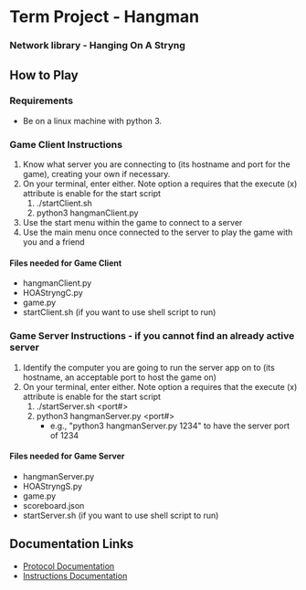 # Term Project - Hangman
### Network library - Hanging On A Stryng

## How to Play
### Requirements
- Be on a linux machine with python 3.

### Game Client Instructions
1) Know what server you are connecting to (its hostname and port for the game), creating your own if necessary.
2) On your terminal, enter either. Note option a requires that the execute (x) attribute is enable for the start script
    1) ./startClient.sh
    2) python3 hangmanClient.py 
3) Use the start menu within the game to connect to a server
4) Use the main menu once connected to the server to play the game with you and a friend

#### Files needed for Game Client
- hangmanClient.py
- HOAStryngC.py
- game.py
- startClient.sh (if you want to use shell script to run)


### Game Server Instructions - if you cannot find an already active server
1) Identify the computer you are going to run the server app on to (its hostname, an acceptable port to host the game on)
2) On your terminal, enter either. Note option a requires that the execute (x) attribute is enable for the start script
    1) ./startServer.sh <port#>
    2) python3 hangmanServer.py <port#>
        - e.g., "python3 hangmanServer.py 1234" to have the server port of 1234

#### Files needed for Game Server
- hangmanServer.py
- HOAStryngS.py
- game.py
- scoreboard.json
- startServer.sh (if you want to use shell script to run)



## Documentation Links
- [Protocol Documentation](https://docs.google.com/document/d/1NuUj9wqFaEueTtUwdIeYir1m1rvpkxbhUfHKuwzdIfk/edit?usp=sharing)
- [Instructions Documentation](https://docs.google.com/document/d/1YsQWbQr7iAAnxoI-eDzS7lgPOox7n_Z11neOFjEYy0s/edit?usp=sharing)
